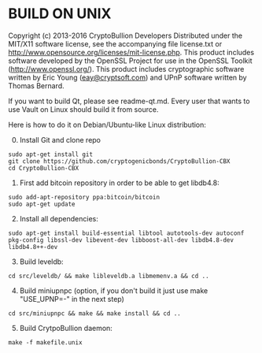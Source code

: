 BUILD ON UNIX
=============
Copyright (c) 2013-2016 CryptoBullion Developers
Distributed under the MIT/X11 software license, see the accompanying file
license.txt or http://www.opensource.org/licenses/mit-license.php.  This
product includes software developed by the OpenSSL Project for use in the
OpenSSL Toolkit (http://www.openssl.org/).  This product includes cryptographic
software written by Eric Young (eay@cryptsoft.com) and UPnP software written by
Thomas Bernard.

If you want to build Qt, please see readme-qt.md.
Every user that wants to use Vault on Linux should build it from source.

Here is how to do it on Debian/Ubuntu-like Linux distribution:

0. Install Git and clone repo
```
sudo apt-get install git
git clone https://github.com/cryptogenicbonds/CryptoBullion-CBX
cd CryptoBullion-CBX
```
1. First add bitcoin repository in order to be able to get libdb4.8:
```
sudo add-apt-repository ppa:bitcoin/bitcoin
sudo apt-get update
```
2. Install all dependencies:
```
sudo apt-get install build-essential libtool autotools-dev autoconf pkg-config libssl-dev libevent-dev libboost-all-dev libdb4.8-dev libdb4.8++-dev
```
3. Build leveldb:
```
cd src/leveldb/ && make libleveldb.a libmemenv.a && cd ..
```
4. Build miniupnpc (option, if you don't build it just use make "USE_UPNP=-" in the next step)
```
cd src/miniupnpc && make && make install && cd ..
```
5. Build CrytpoBullion daemon:
```
make -f makefile.unix
```
